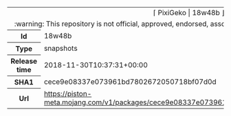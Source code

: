 <html><table>
<tr><td colspan="2" align="center"><img width="0" height="0"><br/>⌈ PixiGeko | 18w48b ⌋<br/><img width="0" height="0"></td></tr>
<tr><td colspan="2" align="center"><img width="0" height="0"><br/>
:warning: This repository is not official, approved, endorsed, associated or connected with Mojang :warning:
<br/><img width="0" height="0"></td></tr>
<tr><th>Id</th><td>18w48b</td></tr>
<tr><th>Type</th><td>snapshots</td></tr>
<tr><th>Release time</th><td>2018-11-30T10:37:31+00:00</td></tr>
<tr><th>SHA1</th><td>cece9e08337e073961bd7802672050718bf07d0d</td></tr>
<tr><th>Url</th><td><a href="https://piston-meta.mojang.com/v1/packages/cece9e08337e073961bd7802672050718bf07d0d/18w48b.json">https://piston-meta.mojang.com/v1/packages/cece9e08337e073961bd7802672050718bf07d0d/18w48b.json</a></td></tr>